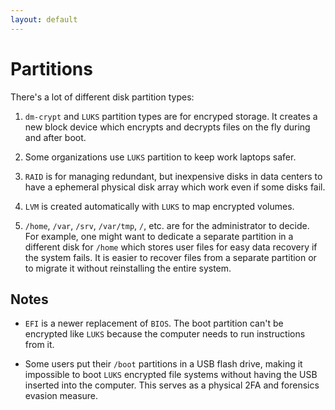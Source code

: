 ```yaml
---
layout: default
---
```


# Partitions

There's a lot of different disk partition types:

1. `dm-crypt` and `LUKS` partition types are for encryped storage. It creates a
   new block device which encrypts and decrypts files on the fly during and
   after boot.

2. Some organizations use `LUKS` partition to keep work laptops safer.

3. `RAID` is for managing redundant, but inexpensive disks in data centers to
   have a ephemeral physical disk array which work even if some disks fail.

4. `LVM` is created automatically with `LUKS` to map encrypted volumes.

5. `/home`, `/var`, `/srv`, `/var/tmp`, `/`, etc. are for the administrator to
   decide. For example, one might want to dedicate a separate partition in a
   different disk for `/home` which stores user files for easy data recovery if
   the system fails. It is easier to recover files from a separate partition or
   to migrate it without reinstalling the entire system.

## Notes

- `EFI` is a newer replacement of `BIOS`. The boot partition can't be encrypted
  like `LUKS` because the computer needs to run instructions from it.

- Some users put their `/boot` partitions in a USB flash drive, making it
  impossible to boot `LUKS` encrypted file systems without having the USB
  inserted into the computer. This serves as a physical 2FA and forensics
  evasion measure.

